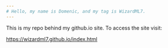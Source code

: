 ```yaml
---
# Hello, my name is Domenic, and my tag is WizardML7.
---
```


This is my repo behind my github.io site. To access the site visit:

https://wizardml7.github.io/index.html
